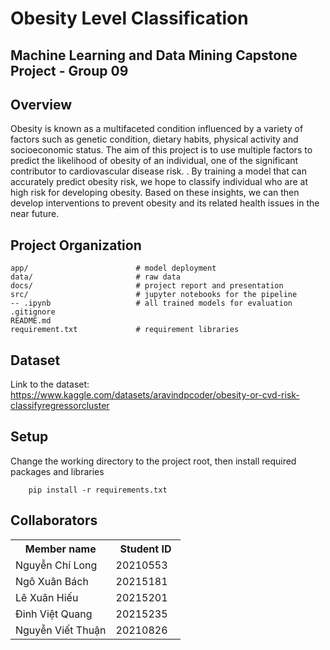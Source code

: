# Obesity Level Classification
**Machine Learning and Data Mining Capstone Project - Group 09**
---
## Overview
Obesity is known as a multifaceted condition influenced by a variety of factors such as genetic condition, dietary habits, physical activity and socioeconomic status. The aim of this project is to use multiple factors to predict the likelihood of obesity of an individual, one of the significant contributor to cardiovascular disease risk. . By training a model that can accurately predict obesity risk, we hope to classify individual who are at high risk for developing obesity. Based on these insights, we can then develop interventions to prevent obesity and its related health issues in the near future.

## Project Organization

```
app/                        # model deployment
data/                       # raw data
docs/                       # project report and presentation
src/                        # jupyter notebooks for the pipeline
-- .ipynb                   # all trained models for evaluation
.gitignore
README.md 
requirement.txt             # requirement libraries
```

## Dataset
Link to the dataset: https://www.kaggle.com/datasets/aravindpcoder/obesity-or-cvd-risk-classifyregressorcluster

## Setup
Change the working directory to the project root, then install required packages and libraries
```
    pip install -r requirements.txt
```

## Collaborators
<table>
    <tbody>
        <tr>
            <th align="center">Member name</th>
            <th align="center">Student ID</th>
        </tr>
        <tr>
            <td>Nguyễn Chí Long</td>
            <td align="center"> 20210553&nbsp;&nbsp;&nbsp;</td>
        </tr>
        <tr>
            <td>Ngô Xuân Bách</td>
            <td align="center"> 20215181&nbsp;&nbsp;&nbsp;</td>
        </tr>
        <tr>
            <td>Lê Xuân Hiếu</td>
            <td align="center"> 20215201&nbsp;&nbsp;&nbsp;</td>
        </tr>
        <tr>
            <td>Đinh Việt Quang</td>
            <td align="center"> 20215235&nbsp;&nbsp;&nbsp;</td>
        </tr>
        <tr>
            <td>Nguyễn Viết Thuận</td>
            <td align="center"> 20210826&nbsp;&nbsp;&nbsp;</td>
        </tr>
    </tbody>
</table>